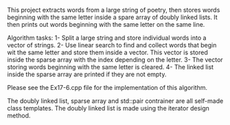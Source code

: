 This project extracts words from a large string of poetry, then stores words beginning with the same letter inside a spare array of doubly linked lists. 
It then prints out words beginning with the same letter on the same line. 


Algorithm tasks:
1- Split a large string and store individual words into a vector of strings.
2- Use linear search to find and collect words that begin wit the same letter and store them inside a vector. This vector is stored inside the sparse array 
with the index depending on the letter. 
3- The vector storing words beginning with the same letter is cleared. 
4- The linked list inside the sparse array are printed if they are not empty. 

Please see the Ex17-6.cpp file for the implementation of this algorithm. 

The doubly linked list, sparse array and std::pair contrainer are all self-made class templates. The doubly linked list is made using the iterator design method.
